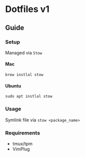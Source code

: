 # Dotfiles v1

## Guide

### Setup
Managed via `Stow`

#### Mac
`brew instlal stow`

#### Ubuntu
`sudo apt instlal stow`

### Usage
Symlink file via
`stow <package_name>`

### Requirements
- tmux/tpm
- VimPlug



